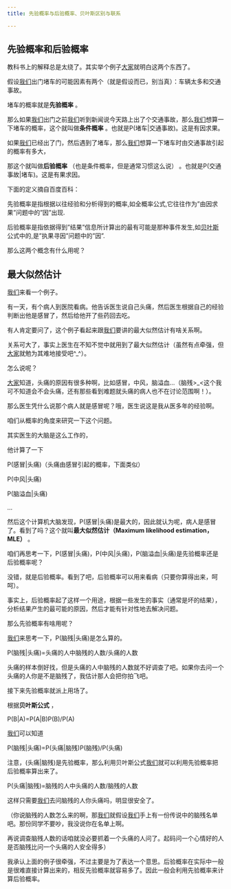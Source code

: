 ```yaml
---
title: 先验概率与后验概率、贝叶斯区别与联系

---
```

## 先验概率和后验概率

教科书上的解释总是太绕了。其实举个例子[大家](https://www.w3cdoc.com)就明白这两个东西了。

假设[我们](https://www.w3cdoc.com)出门堵车的可能因素有两个（就是假设而已，别当真）：车辆太多和交通事故。

堵车的概率就是**先验概率** 。

那么如果[我们](https://www.w3cdoc.com)出门之前[我们](https://www.w3cdoc.com)听到新闻说今天路上出了个交通事故，那么[我们](https://www.w3cdoc.com)想算一下堵车的概率，这个就叫做**条件概率** 。也就是P(堵车|交通事故)。这是有因求果。

如果[我们](https://www.w3cdoc.com)已经出了门，然后遇到了堵车，那么[我们](https://www.w3cdoc.com)想算一下堵车时由交通事故引起的概率有多大，

那这个就叫做**后验概率** （也是条件概率，但是通常习惯这么说） 。也就是P(交通事故|堵车)。这是有果求因。



下面的定义摘自百度百科：

先验概率是指根据以往经验和分析得到的概率,如全概率公式,它往往作为&#8221;由因求果&#8221;问题中的&#8221;因&#8221;出现.

后验概率是指依据得到&#8221;结果&#8221;信息所计算出的最有可能是那种事件发生,如<a class="hl hl-1" href="https://so.csdn.net/so/search?q=%E8%B4%9D%E5%8F%B6%E6%96%AF&spm=1001.2101.3001.7020" target="_blank" rel="noopener" data-report-click="{&quot;spm&quot;:&quot;1001.2101.3001.7020&quot;,&quot;dest&quot;:&quot;https://so.csdn.net/so/search?q=%E8%B4%9D%E5%8F%B6%E6%96%AF&spm=1001.2101.3001.7020&quot;,&quot;extra&quot;:&quot;{\&quot;searchword\&quot;:\&quot;贝叶斯\&quot;}&quot;}" data-tit="贝叶斯" data-pretit="贝叶斯">贝叶斯</a>公式中的,是&#8221;执果寻因&#8221;问题中的&#8221;因&#8221;.



那么这两个概念有什么用呢？



## <a name="t1"></a><a target="_blank" name="t1" rel="noopener"></a><a target="_blank" name="t1" rel="noopener"></a>最大似然估计

[我们](https://www.w3cdoc.com)来看一个例子。

有一天，有个病人到医院看病。他告诉医生说自己头痛，然后医生根据自己的经验判断出他是感冒了，然后给他开了些药回去吃。



有人肯定要问了，这个例子看起来跟[我们](https://www.w3cdoc.com)要讲的最大似然估计有啥关系啊。

关系可大了，事实上医生在不知不觉中就用到了最大似然估计（虽然有点牵强，但[大家](https://www.w3cdoc.com)就勉为其难地接受吧^_^）。



怎么说呢？

[大家](https://www.w3cdoc.com)知道，头痛的原因有很多种啊，比如感冒，中风，脑溢血&#8230;（脑残>_<这个我可不知道会不会头痛，还有那些看到难题就头痛的病人也不在讨论范围啊！）。

那么医生凭什么说那个病人就是感冒呢？哦，医生说这是我从医多年的经验啊。



咱们从概率的角度来研究一下这个问题。

其实医生的大脑是这么工作的，

他计算了一下

P(感冒|头痛)（头痛由感冒引起的概率，下面类似）

P(中风|头痛)

P(脑溢血|头痛)

&#8230;

然后这个计算机大脑发现，P(感冒|头痛)是最大的，因此就认为呢，病人是感冒了。看到了吗？这个就叫**最大似然估计（Maximum likelihood estimation，MLE）** 。

咱们再思考一下，P(感冒|头痛)，P(中风|头痛)，P(脑溢血|头痛)是先验概率还是后验概率呢？

没错，就是后验概率。看到了吧，后验概率可以用来看病（只要你算得出来，呵呵）。



事实上，后验概率起了这样一个用途，根据一些发生的事实（通常是坏的结果），分析结果产生的最可能的原因，然后才能有针对性地去解决问题。



那么先验概率有啥用呢？

[我们](https://www.w3cdoc.com)来思考一下，P(脑残|头痛)是怎么算的。



P(脑残|头痛)=头痛的人中脑残的人数/头痛的人数



头痛的样本倒好找，但是头痛的人中脑残的人数就不好调查了吧。如果你去问一个头痛的人你是不是脑残了，我估计那人会把你拍飞吧。



接下来先验概率就派上用场了。



根据**贝叶斯公式** ，

P(B|A)=P(A|B)P(B)/P(A)



[我们](https://www.w3cdoc.com)可以知道



P(脑残|头痛)=P(头痛|脑残)P(脑残)/P(头痛)



注意，(头痛|脑残)是先验概率，那么利用贝叶斯公式[我们](https://www.w3cdoc.com)就可以利用先验概率把后验概率算出来了。



P(头痛|脑残)=脑残的人中头痛的人数/脑残的人数



这样只需要[我们](https://www.w3cdoc.com)去问脑残的人你头痛吗，明显很安全了。

（你说脑残的人数怎么来的啊，那[我们](https://www.w3cdoc.com)就假设[我们](https://www.w3cdoc.com)手上有一份传说中的脑残名单吧。那份同学不要吵，我没说你在名单上啊。

再说调查脑残人数的话咱就没必要抓着一个头痛的人问了。起码问一个心情好的人是否脑残比问一个头痛的人安全得多）



我承认上面的例子很牵强，不过主要是为了表达一个意思。后验概率在实际中一般是很难直接计算出来的，相反先验概率就容易多了。因此一般会利用先验概率来计算后验概率。
